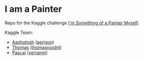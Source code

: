 # I am a Painter

Repo for the Kaggle challenge [I'm Something of a Painter Myself](https://www.kaggle.com/c/gan-getting-started).

Kaggle Team:
- [Aashutosh](https://www.kaggle.com/aerigon) ([aerigon](https://github.com/aerigon/))
- [Thomas](https://www.kaggle.com/thomasrood) ([thomasroodnl](https://github.com/thomasroodnl))
- [Pascal](https://www.kaggle.com/pascalschroder) ([verrannt](https://github.com/verrannt))
